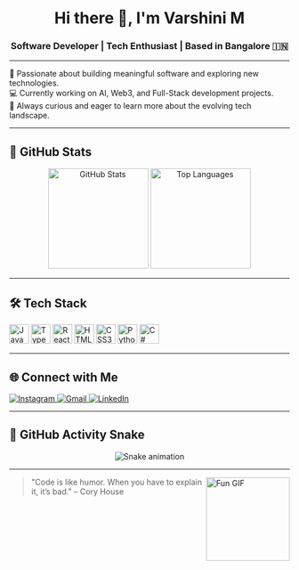 <h1 align="center">Hi there 👋, I'm Varshini M</h1>
<h3 align="center">Software Developer | Tech Enthusiast | Based in Bangalore 🇮🇳</h3>

---

🌟 Passionate about building meaningful software and exploring new technologies.  
💻 Currently working on AI, Web3, and Full-Stack development projects.  
🎯 Always curious and eager to learn more about the evolving tech landscape.

---

## 🚀 GitHub Stats

<div align="center">
  <img
    src="https://github-readme-stats.vercel.app/api?username=varshini2304&show_icons=true&include_all_commits=true&count_private=true&theme=dracula&hide_border=false&locale=en"
    height="180"
    alt="GitHub Stats"
  />
  <img
    src="https://github-readme-stats.vercel.app/api/top-langs?username=varshini2304&layout=compact&langs_count=6&theme=dracula&hide_border=false"
    height="180"
    alt="Top Languages"
  />
</div>

---

## 🛠️ Tech Stack

<div align="left">
  <img src="https://cdn.jsdelivr.net/gh/devicons/devicon/icons/javascript/javascript-original.svg" height="35" alt="JavaScript" />
  <img src="https://cdn.jsdelivr.net/gh/devicons/devicon/icons/typescript/typescript-original.svg" height="35" alt="TypeScript" />
  <img src="https://cdn.jsdelivr.net/gh/devicons/devicon/icons/react/react-original.svg" height="35" alt="React" />
  <img src="https://cdn.jsdelivr.net/gh/devicons/devicon/icons/html5/html5-original.svg" height="35" alt="HTML5" />
  <img src="https://cdn.jsdelivr.net/gh/devicons/devicon/icons/css3/css3-original.svg" height="35" alt="CSS3" />
  <img src="https://cdn.jsdelivr.net/gh/devicons/devicon/icons/python/python-original.svg" height="35" alt="Python" />
  <img src="https://cdn.jsdelivr.net/gh/devicons/devicon/icons/csharp/csharp-original.svg" height="35" alt="C#" />
</div>

---

## 🌐 Connect with Me

<div align="left">
  <a href="https://www.instagram.com/magical_soul__111/" target="_blank">
    <img src="https://img.shields.io/badge/Instagram-E4405F?style=for-the-badge&logo=instagram&logoColor=white" alt="Instagram" />
  </a>
  <a href="mailto:varshini0235@gmail.com" target="_blank">
    <img src="https://img.shields.io/badge/Gmail-D14836?style=for-the-badge&logo=gmail&logoColor=white" alt="Gmail" />
  </a>
  <a href="https://www.linkedin.com/in/varshini-m-25349527b/" target="_blank">
    <img src="https://img.shields.io/badge/LinkedIn-0077B5?style=for-the-badge&logo=linkedin&logoColor=white" alt="LinkedIn" />
  </a>
</div>

---

## 🐍 GitHub Activity Snake

<div align="center">
  <img src="https://raw.githubusercontent.com/maurodesouza/maurodesouza/output/snake.svg" alt="Snake animation" />
</div>

---

<img align="right" height="150" src="https://i.imgflip.com/65efzo.gif" alt="Fun GIF" />

> "Code is like humor. When you have to explain it, it’s bad." – Cory House

